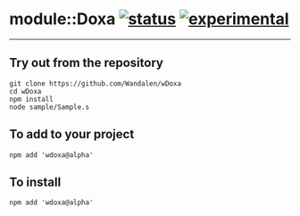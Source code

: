 
# module::Doxa  [![status](https://github.com/Wandalen/wDoxa/workflows/publish/badge.svg)](https://github.com/Wandalen/wDoxa/actions?query=workflow%3Apublish) [![experimental](https://img.shields.io/badge/stability-experimental-orange.svg)](https://github.com/emersion/stability-badges#experimental)

___

## Try out from the repository
```
git clone https://github.com/Wandalen/wDoxa
cd wDoxa
npm install
node sample/Sample.s
```

## To add to your project
```
npm add 'wdoxa@alpha'
```


## To install
```
npm add 'wdoxa@alpha'
```

